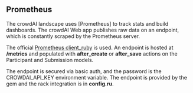 ## Prometheus

The crowdAI landscape uses [Prometheus] to track stats and build dashboards. The crowdAI Web app publishes raw data on an endpoint, which is constantly scraped by the Prometheus server.

The official [Prometheus client_ruby](https://github.com/prometheus/client_ruby) is used. An endpoint is hosted at **/metrics** and populated with **after_create** or **after_save** actions on the Participant and Submission models.

The endpoint is secured via basic auth, and the password is the CROWDAI_API_KEY environment variable. The endpoint is provided by the gem and the rack integration is in **config.ru**.
